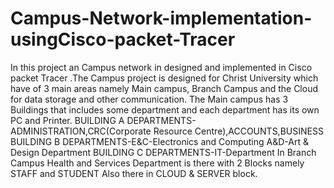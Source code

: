 # Campus-Network-implementation-usingCisco-packet-Tracer
In this project an Campus network in designed and implemented in Cisco packet Tracer .The Campus project is designed  for  Christ University which have of 3 main areas namely Main campus, Branch Campus and the Cloud for data storage and other communication. 
The Main campus has 3 Buildings  that includes some department and each department has its own PC and Printer.
BUILDING A DEPARTMENTS-ADMINISTRATION,CRC(Corporate Resource Centre),ACCOUNTS,BUSINESS
BUILDING B DEPARTMENTS-E&C-Electronics and Computing A&D-Art & Design Department
BUILDING C DEPARTMENTS-IT-Department
In Branch Campus Health and Services Department is there with 2 Blocks namely STAFF and STUDENT
Also there in CLOUD & SERVER block.
